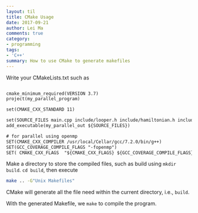 ```yaml
---
layout: til
title: CMake Usage
date: 2017-09-21
author: Lei Ma
comments: true
category:
- programming
tags:
- 'C++'
summary: How to use CMake to generate makefiles
---
```


Write your CMakeLists.txt such as

```txt

cmake_minimum_required(VERSION 3.7)
project(my_parallel_program)

set(CMAKE_CXX_STANDARD 11)

set(SOURCE_FILES main.cpp include/looper.h include/hamiltonian.h include/stepper.h include/recorder.h)
add_executable(my_parallel_out ${SOURCE_FILES})

# for parallel using openmp
SET(CMAKE_CXX_COMPILER /usr/local/Cellar/gcc/7.2.0/bin/g++)
SET(GCC_COVERAGE_COMPILE_FLAGS "-fopenmp")
SET( CMAKE_CXX_FLAGS  "${CMAKE_CXX_FLAGS} ${GCC_COVERAGE_COMPILE_FLAGS}" )
```

Make a directory to store the compiled files, such as build using `mkdir build`. `cd build`, then execute

```bash
make .. -G"Unix Makefiles"
```

CMake will generate all the file need within the current directory, i.e., `build`.

With the generated Makefile, we `make` to compile the program.
